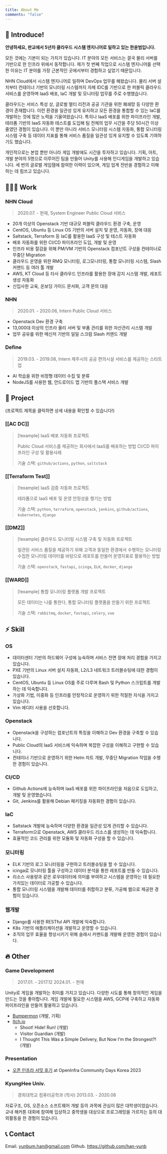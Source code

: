 ```yaml
---
title: About Me
comments: "false"
---
```

## 👋 Introduce!
**안녕하세요, 판교에서 5년차 클라우드 시스템 엔지니어로 일하고 있는 한윤범입니다.**

모든 것에는 기본이 되는 가치가 있습니다. IT 분야의 모든 서비스는 결국 물리 서버를 기반으로 한 인프라 위에서 동작합니다.
제가 첫 번째 직업으로 시스템 엔지니어를 선택한 이유는 IT 분야를 가장 근본적인 곳에서부터 경험하고 싶었기 때문입니다.

NHN Cloud에서 시스템 엔지니어로 일하며 DevOps 업무를 해왔습니다.
물리 서버 설치부터 컨테이너 기반의 모니터링 시스템까지 자체 IDC를 기반으로 한 퍼블릭 클라우드 서비스를 운영하며 IaaS 배포, IaC 개발 및 모니터링 업무를 주로 수행했습니다.

클라우드는 서비스 특성 상, 글로벌 멀티 리전과 공공 기관을 위한 폐쇄망 등 다양한 환경이 존재합니다. 이런 환경을 일관성 있게 유지하고 모든 환경을 통합할 수 있는 IaC를 개발하는 것에 많은 노력을 기울여왔습니다. 특히나 IaaS 배포를 위한 파이프라인 개발, 테라폼 기반의 IaaS 자동화 테스트를 도입해 팀 전체의 업무 시간을 주당 50시간 이상 줄였던 경험이 있습니다.
이 뿐만 아니라 서비스 모니터링 시스템 자동화, 통합 모니터링 시스템 구축 등 데이터 지표를 통해 서비스 품질을 일관성 있게 유지할 수 있도록 기여하기도 했습니다.

개인적으로는 본업 뿐만 아니라 게임 개발에도 시간을 투자하고 있습니다.
기획, 아트, 개발 분야의 5명으로 이루어진 팀을 만들어 Unity를 사용해 인디게임을 개발하고 있습니다.
세 번의 글로벌 게임잼에 참여한 이력이 있으며, 게임 업계 전반을 경험하고 이해하는 데 힘쓰고 있습니다.

## 🧑🏻‍💻 Work
### NHN Cloud
> 2020.07. - 현재, System Engineer
> Public Cloud 서비스

- 20개 이상의 Openstack 기반 대규모 퍼블릭 클라우드 환경 구축, 운영
- CentOS, Ubuntu 등 Linux OS 기반의 서버 설치 및 운영, 자동화, 장애 대응
- Saltstack, Terraform 등 IaC를 활용한 IaaS 구성 및 테스트 자동화
- 배포 자동화를 위한 CI/CD 파이프라인 도입, 개발 및 운영
- 인프라 비용 절감을 위해 PM/VM 기반의 Openstack 컴포넌트 구성을 컨테이너로 무중단 Migration
- 클라우드 운영을 위한 RMQ 모니터링, 로그모니터링, 통합 모니터링 시스템, Slash 커맨드 등 여러 툴 개발
- AWS, KT Cloud 등 타사 클라우드 인프라를 활용한 장애 감지 시스템 개발, 레포트 생성 자동화
- 신입사원 교육, 온보딩 가이드 문서화, 고객 문의 대응
### NHN
> 2020.01. - 2020.06, Intern
> Public Cloud 서비스

- Openstack Dev 환경 구축
- 13,000대 이상의 인프라 물리 서버 및 부품 관리를 위한 자산관리 시스템 개발
- 업무 공유를 위한 메신저 기반의 일일 스크럼 Slash 커맨드 개발
### Define
> 2019.03. - 2019.08, Intern
> 제주시의 공공 편의시설 서비스를 제공하는 스타트업

- AI 학습을 위한 비정형 데이터 수집 및 분류
- NodeJS를 사용한 웹, 안드로이드 앱 기반의 풀스택 서비스 개발
## 🚀 Project

(프로젝트 제목을 클릭하면 상세 내용을 확인할 수 있습니다!)

### [[AC DC]]

> [!example] IaaS 배포 자동화 프로젝트
> 
> Public Cloud 서비스를 제공하는 회사에서 IaaS를 배포하는 방법
> CI/CD 파이프라인 구성 및 활용사례
> 
> 기술 스택: `github/actions`,  `python`,  `saltstack`
### [[Terraform Test]]

> [!example] IaaS 검증 자동화 프로젝트
> 
> 테라폼으로 IaaS 배포 및 운영 안정성을 챙기는 방법
> 
> 기술 스택: `python`,  `terraform`,  `openstack`,  `jenkins`,  `github/actions`,  `kubernetes`,  `django` 
### [[DMZ]]

> [!example] 클라우드 모니터링 시스템 구축 및 자동화 프로젝트
> 
> 일관된 서비스 품질을 제공하기 위해 고객과 동일한 환경에서 수행하는 모니터링
> 수집한 모니터링 데이터를 바탕으로 레포트를 만들어 운영지표로 활용하는 방법
> 
> 기술 스택: `openstack`,  `fastapi`,  `icinga`,  `ELK`,  `docker`,  `django` 

### [[WARD]]

> [!example] 통합 모니터링 플랫폼 개발 프로젝트
> 
> 모든 데이터는 나를 통한다, 통합 모니터링 플랫폼을 만들기 위한 프로젝트
> 
> 기술 스택: `rabbitmq`,  `docker`,  `fastapi`,  `celery`,  `vue`  

## ⚡️ Skill
### OS
- 데이터센터 기반의 하드웨어 구성에 능숙하며 서비스 전면 장애 처리 경험을 가지고 있습니다.
- PXE 기반의 Linux 서버 설치 자동화, L2/L3 네트워크 트러블슈팅에 대한 경험이 있습니다.
- CentOS, Ubuntu 등 Linux OS를 주로 다루며 Bash 및 Python 스크립트를 개발하는 데 익숙합니다.
- 가상화 기법, 이중화 등 인프라를 안정적으로 운영하기 위한 적절한 지식을 가지고 있습니다.
- Vim 에디터 사용을 선호합니다.
### Openstack
- Openstack을 구성하는 컴포넌트의 특징을 이해하고 Dev 환경을 구축할 수 있습니다.
- Public Cloud의 IaaS 서비스에 익숙하며 복잡한 구성을 이해하고 구현할 수 있습니다.
- 컨테이너 기반으로 운영하기 위한 Helm 차트 개발, 무중단 Migration 작업을 수행한 경험이 있습니다.
### CI/CD
- Github Actions에 능숙하며 IaaS 배포를 위한 파이프라인을 처음으로 도입하고, 개발 및 운영했습니다.
- Git, Jenkins를 활용해 Debian 패키징을 자동화한 경험이 있습니다.
### IaC
- Saltstack 개발에 능숙하며 다양한 환경을 일관성 있게 관리할 수 있습니다.
- Terraform으로 Openstack, AWS 클라우드 리소스를 생성하는 데 익숙합니다.
- 효율적인 코드 관리를 위한 모듈화 및 자동화 구성을 할 수 있습니다.
### 모니터링
- ELK 기반의 로그 모니터링을 구현하고 트러블슈팅을 할 수 있습니다.
- icinga로 모니터링 툴을 구성하고 데이터 분석을 통한 레포트를 만들 수 있습니다.
- 리소스 사용량과 같은 로우데이터에 의미를 부여하고 시스템을 운영하는 데 필요한 가치있는 데이터로 가공할 수 있습니다.
- 통합 모니터링 시스템을 개발해 데이터를 취합하고 분류, 가공해 웹으로 제공한 경험이 있습니다.
### 웹개발
- Django를 사용한 RESTful API 개발에 익숙합니다.
- K8s 기반의 애플리케이션을 개발하고 운영할 수 있습니다.
- 조직의 업무 효율을 향상시키기 위해 슬래시 커맨드를 개발해 운영한 경험이 있습니다.
## 🔥 Other
### Game Development
> 2017.01. - 2017.12
> 2024.01. - 현재

Unity로 게임을 개발하는 취미를 가지고 있습니다. 다양한 시도를 통해 창의적인 게임을 만드는 것을 좋아합니다.
게임 개발에 필요한 시스템을 AWS, GCP에 구축하고 자동화 파이프라인을 만들어 활용하고 있습니다.
- [Bumpermon](https://github.com/han-yunb/bumpermon-pub) (개발, 기획)
- [Itch.io](https://bumbrogames.itch.io/)
	- Shoot! Hide! Run! (개발)
	- Visitor Guardian (개발)
	- I Thought This Was a Simple Delivery, But Now I’m the Strongest?! (개발)
### Presentation
- [오픈 인프라 서밋 후기](https://2023.openinfradays.kr/session/68) at OpenInfra Community Days Korea 2023
### KyungHee Univ.
> 경희대학교 컴퓨터공학과 (학사)
> 2013.03. - 2020.08

자료구조, OS, 오픈소스 소프트웨어 개발 등의 과목에 관심이 많은 대학생이었습니다.
교내 해커톤 대회에 참여해 입상하고 중학생을 대상으로 프로그래밍을 가르치는 등의 대외활동을 한 경험이 있습니다.
## 📞 Contact
Email. yunbum.han@gmail.com
Github. https://github.com/han-yunb
